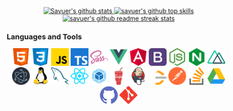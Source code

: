 <p align="center">
	<a href="https://github.com/userakf" target="_blank">
		<img src="https://github-readme-stats.vercel.app/api?username=userakf&theme=dark&show_icons=true" width="45%" alt="Savuer's github stats"/>
	</a>
	<a href="https://github.com/userakf" target="_blank">
		<img src="https://github-readme-stats.vercel.app/api/top-langs/?username=userakf&layout=compact&hide=html&theme=dark" width="45%" alt="savuer's github top skills"/>
	</a>
	<a href="https://github.com/userakf" target="_blank">
		<img src="https://github-readme-streak-stats.herokuapp.com/?user=userakf&theme=highcontrast" width="45%" alt="savuer's github readme streak stats"/>
	</a>
</p>

### Languages and Tools
<p align="center">
	<img src="/images/html.svg" width="40" height="40" alt="html" />
	<img src="/images/css.svg" width="40" height="40" alt="css" />
	<img src="/images/javascript.svg" width="40" height="40" alt="javascript" />
	<img src="/images/typescript.svg" width="40" height="40" alt="typescript" />
	<img src="/images/sass.svg" width="40" height="40" alt="sass" />
	<img src="/images/vuejs.svg" width="40" height="40" alt="vue" />
	<img src="/images/angularjs.svg" width="40" height="40" alt="angular" />
	<img src="/images/bootstrap.svg" width="40" height="40" alt="bootstrap" />
	<img src="/images/nodejs.svg" width="40" height="40" alt="node" />
	<img src="/images/nginx.svg" width="40" height="40" alt="nginx" />
	<img src="/images/nuxtjs.svg" width="40" height="40" alt="nuxt" />
	<img src="/images/electron.svg" width="40" height="40" alt="electron" />
	<img src="/images/linux.svg" width="40" height="40" alt="linux" />
	<img src="/images/mysql.svg" width="40" height="40" alt="mysql" />
	<img src="/images/reactjs.svg" width="40" height="40" alt="react" />
	<img src="/images/webpack.svg" width="40" height="40" alt="webpack" />
	<img src="/images/gulp.svg" width="40" height="40" alt="gulp" />
	<img src="/images/jenkins.svg" width="40" height="40" alt="jenkins" />
	<img src="/images/leet-code.svg" width="40" height="40" alt="leet-code" />
	<img src="/images/postman.svg" width="40" height="40" alt="postman" />
	<img src="/images/stack-overflow.svg" width="40" height="40" alt="stack-overflow" />
	<img src="/images/google.svg" width="40" height="40" alt="google" />
	<img src="/images/github.svg" width="40" height="40" alt="github" />
	<img src="/images/git.svg" width="40" height="40" alt="git" />
</p>